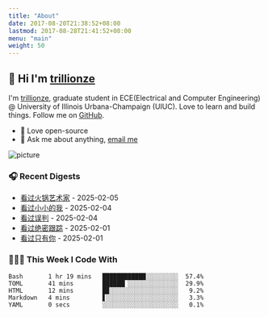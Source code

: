 ```yaml
---
title: "About"
date: 2017-08-20T21:38:52+08:00
lastmod: 2017-08-28T21:41:52+08:00
menu: "main"
weight: 50
---
```


## 👋 Hi I'm [trillionze](https://www.trillionze.com)

I'm [trillionze](https://www.trillionze.com), graduate student in ECE(Electrical and Computer Engineering) @ University of Illinois Urbana-Champaign (UIUC). Love to learn and build things. Follow me on [GitHub](https://github.com/trillionze).

- 💼 Love open-source
- 💬 Ask me about anything, [email me](trillionze@163.com)

![picture](https://image.pseudoyu.com/images/dino.gif)

### 🎧 Recent Digests

<!-- douban starts -->
* <a href='http://movie.douban.com/subject/36620952/' target='_blank'>看过火锅艺术家</a> - 2025-02-05
* <a href='http://movie.douban.com/subject/36498717/' target='_blank'>看过小小的我</a> - 2025-02-04
* <a href='http://movie.douban.com/subject/36401937/' target='_blank'>看过误判</a> - 2025-02-04
* <a href='http://movie.douban.com/subject/20388224/' target='_blank'>看过绝密跟踪</a> - 2025-02-01
* <a href='http://movie.douban.com/subject/5919538/' target='_blank'>看过只有你</a> - 2025-02-01
<!-- douban ends -->

### 👨🏻‍💻 This Week I Code With

<!-- code_time starts -->

```text
Bash       1 hr 19 mins   ████████████░░░░░░░░░  57.4%
TOML       41 mins        ██████▎░░░░░░░░░░░░░░  29.9%
HTML       12 mins        █▉░░░░░░░░░░░░░░░░░░░   9.2%
Markdown   4 mins         ▋░░░░░░░░░░░░░░░░░░░░   3.3%
YAML       0 secs         ░░░░░░░░░░░░░░░░░░░░░   0.1%
```

<!-- code_time ends -->